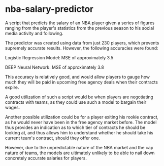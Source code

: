 # nba-salary-predictor

A script that predicts the salary of an NBA player given a series of figures ranging from the player's statistics from the previous season to his social media activity and following.


The predictor was created using data from just 230 players, which prevents supremely accurate results. However, the following accuracies were found:

Logistic Regression Model: MSE of approximately 3.5

DEEP Neural Network: MSE of approximately 3.8 


This accuracy is relatively good, and would allow players to gauge how much they will be paid in upcoming free agency deals when their contracts expire.

A good utilization of such a script would be when players are negotiating contracts with teams, as they could use such a model to bargain their wages.

Another possible utilization could be for a player exiting his rookie contract, as he would never have been in the free agency market before. The model thus provides an indication as to which tier of contracts he should be looking at, and thus allows him to understand whether he should take his current team's contract, should they offer one.


However, due to the unpredictable nature of the NBA market and the cap nature of teams, the models are ultimately unlikely to be able to nail down concretely accurate salaries for players.
